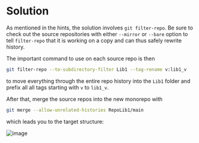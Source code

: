 # Solution

As mentioned in the hints, the solution involves `git filter-repo`.
Be sure to check out the source repositories with either `--mirror` or `--bare` option to tell `filter-repo` that it is working on a copy and can thus safely rewrite history.

The important command to use on each source repo is then
```sh
git filter-repo --to-subdirectory-filter Lib1 --tag-rename v:lib1_v
```
to move everything through the entire repo history into the `Lib1` folder and prefix all all tags starting with `v` to `lib1_v`.

After that, merge the source repos into the new monorepo with
```sh
git merge --allow-unrelated-histories RepoLib1/main
```
which leads you to the target structure:

![image](https://github.com/shuebner/dev_puzzles/assets/1770684/e3f789bf-70c9-4990-9868-6766d005ad7b)